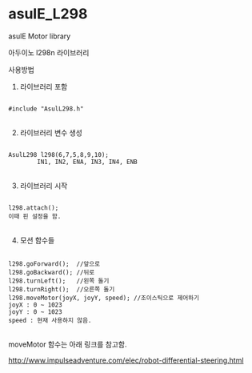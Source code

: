 # asulE_L298
asulE Motor library

아두이노 l298n 라이브러리

사용방법

1. 라이브러리 포함
<pre>
<code>
#include "AsulL298.h"
</code>
</pre>
2. 라이브러리 변수 생성
<pre>
<code>
AsulL298 l298(6,7,5,8,9,10);
        IN1, IN2, ENA, IN3, IN4, ENB
</code>        
</pre>

3. 라이브러리 시작
<pre>
<code>
l298.attach();
이때 핀 설정을 함.
</code>        
</pre>

4. 모션 함수들
<pre>
<code>
l298.goForward();  //앞으로
l298.goBackward(); //뒤로
l298.turnLeft();   //왼쪽 돌기
l298.turnRight();  //오른쪽 돌기
l298.moveMotor(joyX, joyY, speed); //조이스틱으로 제어하기
joyX : 0 ~ 1023
joyY : 0 ~ 1023
speed : 현재 사용하지 않음.
</code>        
</pre>


moveMotor 함수는 아래 링크를 참고함.

http://www.impulseadventure.com/elec/robot-differential-steering.html


 
